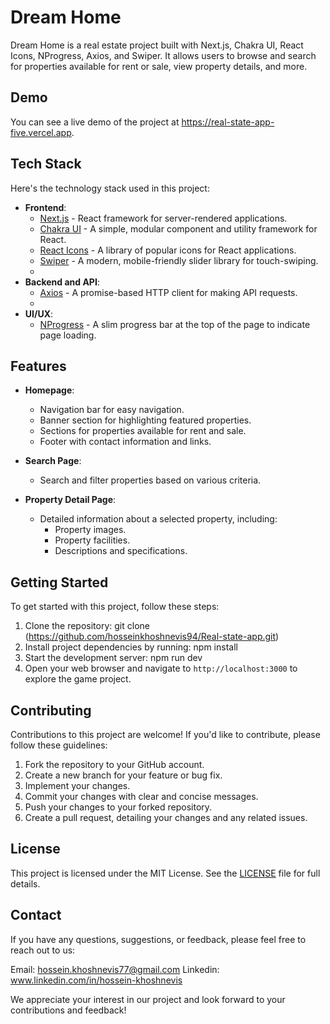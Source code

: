 # Dream Home 

Dream Home is a real estate project built with Next.js, Chakra UI, React Icons, NProgress, Axios, and Swiper. It allows users to browse and search for properties available for rent or sale, view property details, and more.

## Demo

You can see a live demo of the project at https://real-state-app-five.vercel.app.

## Tech Stack

Here's the technology stack used in this project:

- **Frontend**:
  - [Next.js](https://nextjs.org/) - React framework for server-rendered applications.
  - [Chakra UI](https://chakra-ui.com/) - A simple, modular component and utility framework for React.
  - [React Icons](https://react-icons.github.io/react-icons/) - A library of popular icons for React applications.
  - [Swiper](https://swiperjs.com/) - A modern, mobile-friendly slider library for touch-swiping.
  - 
- **Backend and API**:
  - [Axios](https://axios-http.com/) - A promise-based HTTP client for making API requests.
  - 
- **UI/UX**:
  - [NProgress](https://ricostacruz.com/nprogress/) - A slim progress bar at the top of the page to indicate page loading.


## Features

- **Homepage**: 
  - Navigation bar for easy navigation.
  - Banner section for highlighting featured properties.
  - Sections for properties available for rent and sale.
  - Footer with contact information and links.
    
- **Search Page**:
  - Search and filter properties based on various criteria.
    
- **Property Detail Page**:
  - Detailed information about a selected property, including:
    - Property images.
    - Property facilities.
    - Descriptions and specifications.

      
## Getting Started

To get started with this project, follow these steps:

1. Clone the repository:
    git clone (https://github.com/hosseinkhoshnevis94/Real-state-app.git)
3. Install project dependencies by running:
    npm install
5. Start the development server:
    npm run dev
4. Open your web browser and navigate to `http://localhost:3000` to explore the game project.

## Contributing

Contributions to this project are welcome! If you'd like to contribute, please follow these guidelines:

1. Fork the repository to your GitHub account.
2. Create a new branch for your feature or bug fix.
3. Implement your changes.
4. Commit your changes with clear and concise messages.
5. Push your changes to your forked repository.
6. Create a pull request, detailing your changes and any related issues.

## License

This project is licensed under the MIT License. See the [LICENSE](LICENSE) file for full details.

## Contact

If you have any questions, suggestions, or feedback, please feel free to reach out to us:

Email:
hossein.khoshnevis77@gmail.com
Linkedin:
www.linkedin.com/in/hossein-khoshnevis


We appreciate your interest in our project and look forward to your contributions and feedback!


